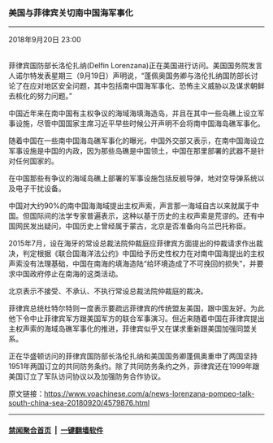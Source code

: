 ### 美国与菲律宾关切南中国海军事化
------------------------

<div class="published">
 <span class="date" title="中国时间">
  <time datetime="2018-09-20T23:00:22+08:00">
   2018年9月20日 23:00
  </time>
 </span>
</div>
<br/>
<div class="wsw">
 <p>
  菲律宾国防部长洛伦扎纳(Delfin Lorenzana)正在美国进行访问。美国国务院发言人诺尔特发表星期三（9月19日）声明说，“蓬佩奥国务卿与洛伦扎纳国防部长讨论了在应对地区安全问题，其中包括南中国海军事化、恐怖主义威胁以及谋求朝鲜去核化的努力问题。”
 </p>
 <p>
  中国近年来在南中国有主权争议的海域海填海造岛，并且在其中一些岛礁上设立军事设施，尽管中国国家主席习近平早些时候公开声明不会将南中国海岛礁军事化。
 </p>
 <p>
  随着中国在一些南中国海岛礁军事化的曝光，中国外交部又表示，在南中国海设立军事设施是中国的内政，因为那些岛礁是中国领土，中国在那里部署的武器不是针对任何国家的。
 </p>
 <p>
  在中国那些有争议的海域岛礁上部署的军事设施包括反舰导弹，地对空导弹系统以及电子干扰设备。
 </p>
 <p>
  中国对大约90%的南中国海海域提出主权声索，声言那一海域自古以来就属于中国。但国际间的法学专家普遍表示，这种以基于历史的主权声索是荒谬的。还有中国网民发出疑问，中国历史上曾经属于蒙古，北京是否准备向乌兰巴托称臣。
 </p>
 <p>
  2015年7月，设在海牙的常设总裁法院仲裁庭应菲律宾方面提出的仲裁请求作出裁决，判定根据《联合国海洋法公约》中国给予历史性权力在对南中国海提出的主权声索没有法理基础，中国在南海的填海造陆“给环境造成了不可挽回的损失”，并要求中国政府停止在南海的这类活动。
 </p>
 <p>
  北京表示不接受、不承认、不执行常设总裁法院仲裁庭的裁决。
 </p>
 <p>
  菲律宾总统杜特尔特则一度表示要疏远菲律宾的传统盟友美国，跟中国友好。为此他下令中止菲律宾军方跟美国军方的联合军事演习。但近来随着中国在菲律宾提出主权声索的海域岛礁军事化的推进，菲律宾似乎又在谋求重新跟美国加强同盟关系。
 </p>
 <p>
  正在华盛顿访问的菲律宾国防部长洛伦扎纳和美国国务卿蓬佩奥重申了两国坚持1951年两国订立的共同防务条约。除了共同防务条约之外，菲律宾还在1999年跟美国订立了军队访问协议以及加强防务合作协议。
 </p>
</div>

原文链接：https://www.voachinese.com/a/news-lorenzana-pompeo-talk-south-china-sea-20180920/4579876.html


------------------------
#### [禁闻聚合首页](https://github.com/gfw-breaker/banned-news/blob/master/README.md) &nbsp;|&nbsp;  [一键翻墙软件](https://github.com/gfw-breaker/nogfw/blob/master/README.md)